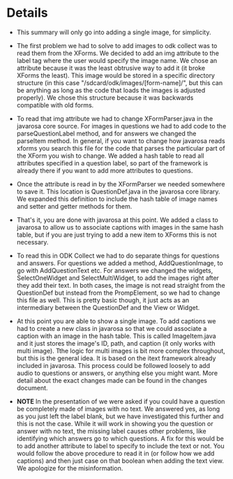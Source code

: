 # Details #

  * This summary will only go into adding a single image, for simplicity.

  * The first problem we had to solve to add images to odk collect was to read them from the XForms. We decided to add an img attribute to the label tag where the user would specify the image name. We chose an attribute because it was the least obtrusive way to add it (it broke XForms the least). This image would be stored in a specific directory structure (in this case "/sdcard/odk/images/[form-name]/", but this can be anything as long as the code that loads the images is adjusted properly). We chose this structure because it was backwards compatible with old forms.

  * To read that img attribute we had to change XFormParser.java in the javarosa core source. For images in questions we had to add code to the parseQuestionLabel method, and for answers we changed the parseItem method. In general, if you want to change how javarosa reads xforms you search this file for the code that parses the particular part of the XForm you wish to change. We added a hash table to read all attributes specified in a question label, so part of the framework is already there if you want to add more attributes to questions.

  * Once the attribute is read in by the XFormParser we needed somewhere to save it. This location is QuestionDef.java in the javarosa core library. We expanded this definition to include the hash table of image names and setter and getter methods for them.

  * That's it, you are done with javarosa at this point. We added a class to javarosa to allow us to associate captions with images in the same hash table, but if you are just trying to add a new item to XForms this is not necessary.

  * To read this in ODK Collect we had to do separate things for questions and answers. For questions we added a method, AddQuestionImage, to go with AddQuestionText etc. For answers we changed the widgets, SelectOneWidget and SelectMultiWidget, to add the images right after they add their text. In both cases, the image is not read straight from the QuestionDef but instead from the PrompElement, so we had to change this file as well. This is pretty basic though, it just acts as an intermediary between the QuestionDef and the View or Widget.

  * At this point you are able to show a single image. To add captions we had to create a new class in javarosa so that we could associate a caption with an image in the hash table. This is called ImageItem.java and it just stores the image's ID, path, and caption (it only works with multi image).  Tthe logic for multi images is bit more complex throughout, but this is the general idea. It is based on the itext framework already included in javarosa. This process could be followed loosely to add audio to questions or answers, or anything else you might want. More detail about the exact changes made can be found in the changes document.

  * **NOTE** In the presentation of we were asked if you could have a question be completely made of images with no text. We answered yes, as long as you just left the label blank, but we have investigated this further and this is not the case. While it will work in showing you the question or answer with no text, the missing label causes other problems, like identifying which answers go to which questions. A fix for this would be to add another attribute to label to specify to include the text or not. You would follow the above procedure to read it in (or follow how we add captions) and then just case on that boolean when adding the text view. We apologize for the misinformation.